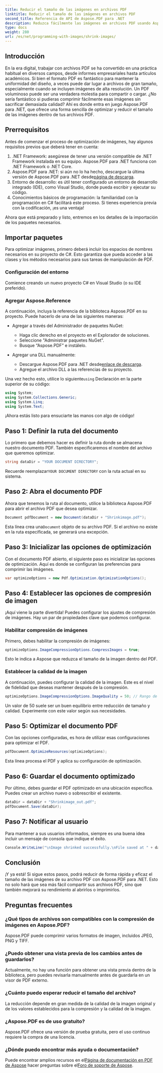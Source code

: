 ```yaml
---
title: Reducir el tamaño de las imágenes en archivos PDF
linktitle: Reducir el tamaño de las imágenes en archivos PDF
second_title: Referencia de API de Aspose.PDF para .NET
description: Reduzca fácilmente las imágenes en archivos PDF usando Aspose.PDF para .NET con esta guía paso a paso, garantizando tamaños de archivo más pequeños y manteniendo la calidad.
type: docs
weight: 280
url: /es/net/programming-with-images/shrink-images/
---
```

## Introducción

En la era digital, trabajar con archivos PDF se ha convertido en una práctica habitual en diversos campos, desde informes empresariales hasta artículos académicos. Si bien el formato PDF es fantástico para mantener la uniformidad del diseño, a veces puede dar lugar a archivos de gran tamaño, especialmente cuando se incluyen imágenes de alta resolución. Un PDF voluminoso puede ser una verdadera molestia para compartir o cargar. ¿No sería fantástico si pudieras comprimir fácilmente esas imágenes sin sacrificar demasiada calidad? Ahí es donde entra en juego Aspose.PDF para .NET, que ofrece una forma sencilla de optimizar y reducir el tamaño de las imágenes dentro de tus archivos PDF. 

## Prerrequisitos

Antes de comenzar el proceso de optimización de imágenes, hay algunos requisitos previos que deberá tener en cuenta:

1. .NET Framework: asegúrese de tener una versión compatible de .NET Framework instalada en su equipo. Aspose.PDF para .NET funciona con .NET Framework o .NET Core.
2.  Aspose.PDF para .NET: si aún no lo ha hecho, descargue la última versión de Aspose.PDF para .NET desde[página de descarga](https://releases.aspose.com/pdf/net/).
3. Entorno de desarrollo: es útil tener configurado un entorno de desarrollo integrado (IDE), como Visual Studio, donde pueda escribir y ejecutar su código.
4. Conocimientos básicos de programación: la familiaridad con la programación en C# facilitará este proceso. Si tienes experiencia previa con la codificación, ¡es una ventaja!

Ahora que está preparado y listo, entremos en los detalles de la importación de los paquetes necesarios.

## Importar paquetes

Para optimizar imágenes, primero deberá incluir los espacios de nombres necesarios en su proyecto de C#. Esto garantiza que pueda acceder a las clases y los métodos necesarios para sus tareas de manipulación de PDF.

### Configuración del entorno

Comience creando un nuevo proyecto C# en Visual Studio (o su IDE preferido).

### Agregar Aspose.Reference

A continuación, incluya la referencia de la biblioteca Aspose.PDF en su proyecto. Puede hacerlo de una de las siguientes maneras:

- Agregar a través del Administrador de paquetes NuGet:
  - Haga clic derecho en el proyecto en el Explorador de soluciones.
  - Seleccione "Administrar paquetes NuGet".
  - Busque “Aspose.PDF” e instálelo.

- Agregar una DLL manualmente:
  - Descargue Aspose.PDF para .NET desde[enlace de descarga](https://releases.aspose.com/pdf/net/).
  - Agregue el archivo DLL a las referencias de su proyecto.

 Una vez hecho esto, utilice lo siguiente`using` Declaración en la parte superior de su código:

```csharp
using System;
using System.Collections.Generic;
using System.Linq;
using System.Text;
```

¡Ahora estás listo para ensuciarte las manos con algo de código!

## Paso 1: Definir la ruta del documento

Lo primero que debemos hacer es definir la ruta donde se almacena nuestro documento PDF. También especificaremos el nombre del archivo que queremos optimizar.

```csharp
string dataDir = "YOUR DOCUMENT DIRECTORY"; 
```

 Recuerde reemplazar`YOUR DOCUMENT DIRECTORY` con la ruta actual en su sistema.

## Paso 2: Abra el documento PDF

Ahora que tenemos la ruta al documento, utilice la biblioteca Aspose.PDF para abrir el archivo PDF que desea optimizar.

```csharp
Document pdfDocument = new Document(dataDir + "Shrinkimage.pdf");
```

 Esta línea crea una`Document` objeto de su archivo PDF. Si el archivo no existe en la ruta especificada, se generará una excepción.

## Paso 3: Inicializar las opciones de optimización

Con el documento PDF abierto, el siguiente paso es inicializar las opciones de optimización. Aquí es donde se configuran las preferencias para comprimir las imágenes.

```csharp
var optimizeOptions = new Pdf.Optimization.OptimizationOptions();
```

## Paso 4: Establecer las opciones de compresión de imagen

¡Aquí viene la parte divertida! Puedes configurar los ajustes de compresión de imágenes. Hay un par de propiedades clave que podemos configurar.

### Habilitar compresión de imágenes

Primero, debes habilitar la compresión de imágenes:

```csharp
optimizeOptions.ImageCompressionOptions.CompressImages = true;
```

Esto le indica a Aspose que reduzca el tamaño de la imagen dentro del PDF.

### Establecer la calidad de la imagen

A continuación, puedes configurar la calidad de la imagen. Este es el nivel de fidelidad que deseas mantener después de la compresión.

```csharp
optimizeOptions.ImageCompressionOptions.ImageQuality = 50; // Rango de 0 a 100
```

Un valor de 50 suele ser un buen equilibrio entre reducción de tamaño y calidad. Experimente con este valor según sus necesidades.

## Paso 5: Optimizar el documento PDF

Con las opciones configuradas, es hora de utilizar esas configuraciones para optimizar el PDF.

```csharp
pdfDocument.OptimizeResources(optimizeOptions);
```

Esta línea procesa el PDF y aplica su configuración de optimización.

## Paso 6: Guardar el documento optimizado

Por último, debes guardar el PDF optimizado en una ubicación específica. Puedes crear un archivo nuevo o sobrescribir el existente.

```csharp
dataDir = dataDir + "Shrinkimage_out.pdf"; 
pdfDocument.Save(dataDir);
```

## Paso 7: Notificar al usuario

Para mantener a sus usuarios informados, siempre es una buena idea incluir un mensaje de consola que indique el éxito.

```csharp
Console.WriteLine("\nImage shrinked successfully.\nFile saved at " + dataDir);
```

## Conclusión

¡Y ya está! Si sigue estos pasos, podrá reducir de forma rápida y eficaz el tamaño de las imágenes de su archivo PDF con Aspose.PDF para .NET. Esto no solo hará que sea más fácil compartir sus archivos PDF, sino que también mejorará su rendimiento al abrirlos o imprimirlos.

## Preguntas frecuentes

### ¿Qué tipos de archivos son compatibles con la compresión de imágenes en Aspose.PDF?  
Aspose.PDF puede comprimir varios formatos de imagen, incluidos JPEG, PNG y TIFF.

### ¿Puedo obtener una vista previa de los cambios antes de guardarlos?  
Actualmente, no hay una función para obtener una vista previa dentro de la biblioteca, pero puedes revisarla manualmente antes de guardarla en un visor de PDF externo.

### ¿Cuánto puedo esperar reducir el tamaño del archivo?  
La reducción depende en gran medida de la calidad de la imagen original y de los valores establecidos para la compresión y la calidad de la imagen.

### ¿Aspose.PDF es de uso gratuito?  
Aspose.PDF ofrece una versión de prueba gratuita, pero el uso continuo requiere la compra de una licencia.

### ¿Dónde puedo encontrar más ayuda o documentación?  
 Puede encontrar amplios recursos en el[Página de documentación en PDF de Aspose](https://reference.aspose.com/pdf/net/) hacer preguntas sobre el[Foro de soporte de Aspose](https://forum.aspose.com/c/pdf/10).